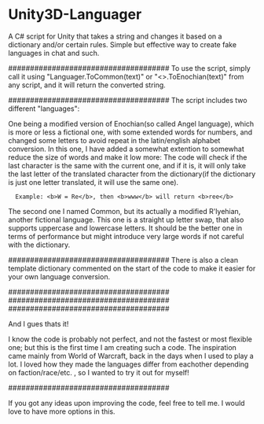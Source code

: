 # Unity3D-Languager
A C# script for Unity that takes a string and changes it based on a dictionary and/or certain rules. Simple but effective way to create fake languages in chat and such.


#####################################
To use the script, simply call it using "Languager.ToCommon(text)" or "<>.ToEnochian(text)" from any script, and it will return
the converted string.

#####################################
The script includes two different "languages":

One being a modified version of Enochian(so called Angel language), which is more or less a fictional one, with some 
extended words for numbers, and changed some letters to avoid repeat in the latin/english alphabet conversion.
In this one, I have added a somewhat extention to somewhat reduce the size of words and make it low more:
  The code will check if the last character is the same with the current one, and if it is, it will only take the last letter
  of the translated character from the dictionary(if the dictionary is just one letter translated, it will use the same one).
  
      Example: <b>W = Re</b>, then <b>www</b> will return <b>ree</b>

The second one I named Common, but its actually a modified R'lyehian, another fictional language.
This one is a straight up letter swap, that also supports uppercase and lowercase letters.
  It should be the better one in terms of performance but might introduce very large words if not careful with the dictionary.

#####################################
There is also a clean template dictionary commented on the start of the code to make it easier for your own language conversion.

#####################################
#####################################
#####################################

And I gues thats it!

I know the code is probably not perfect, and not the fastest or most flexible one; but this is the first time I am creating such a code.
The inspiration came mainly from World of Warcraft, back in the days when I used to play a lot. I loved how they made the
languages differ from eachother depending on faction/race/etc. , so I wanted to try it out for myself!

#####################################

If you got any ideas upon improving the code, feel free to tell me. I would love to have more options in this.
